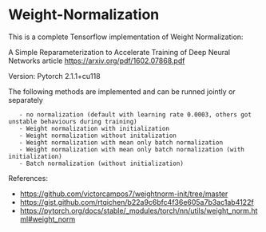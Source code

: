 # Weight-Normalization

This is a complete Tensorflow implementation of Weight Normalization:

A Simple Reparameterization to Accelerate Training of Deep Neural Networks article
https://arxiv.org/pdf/1602.07868.pdf

Version: Pytorch 2.1.1+cu118

The following methods are implemented and can be runned jointly or separately

       - no normalization (default with learning rate 0.0003, others got unstable behaviours during training)
       - Weight normalization with initialization
       - Weight normalization without initalization
       - Weight normalization with mean only batch normalization
       - Weight normalization with mean only batch normalization (with initialization)
       - Batch normalization (without initialization)

References:

-  https://github.com/victorcampos7/weightnorm-init/tree/master
-  https://gist.github.com/rtqichen/b22a9c6bfc4f36e605a7b3ac1ab4122f
-  https://pytorch.org/docs/stable/_modules/torch/nn/utils/weight_norm.html#weight_norm

